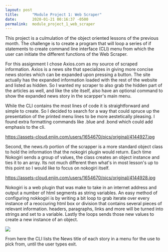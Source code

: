 ```yaml
---
layout: post
title:      "Module Project 1: Web Scraper"
date:       2020-01-21 00:16:37 -0500
permalink:  module_project_1_web_scraper
---
```



This project is a culmulation of the object oriented lessons of the previous month. The challenge is to create a program that will loop a series of if statements to create command line interface (CLI) menu from which the user can initiate the different functions of the Web Scraper.

For this assignment I chose Axios.com as my source of scraped information. Axios is a news site that specializes in giving more concise news stories which can be expanded upon pressing a button. The site actually has the expanded information loaded with the rest of the website and listed as hidden. So I wanted my scraper to also grab the hidden part of the articles as well, and like the site itself, also  have an optional command to show the expanded news story in the scarpper's main menu.

While the CLI contains the most lines of code it is straightforward and simple to create. So I decided to search for a way that could spruce up the presentation of the printed menu lines to be more aestetically pleasing. I found extra formatting commands like .blue and .bond which could add emphasis to the cli.

https://assets-cloud.enjin.com/users/1654670/pics/original/4144927.jpg

Second, the news.rb portion of the scrapper is a more standard object class to hold the information that the nokogiri plugin would return. Each time Nokogiri sends a group of values, the class creates an object instance and ties it to an array. Its not much different then what's in most lesson's up to this point so I would like to focus on nokogiri itself.

https://assets-cloud.enjin.com/users/1654670/pics/original/4144928.jpg

Nokogiri is a web plugin that was make to take in an internet address and output a number of html segments as string variables. An easy method of configuring nokkogiri is by writing a bit loop to grab iterate over every instance of a reoccuring html box or division that contains several pieces of relevant information. headers, paragraphs, links and more will be turned into strings and set to a variable. Lastly the loops sends those new values to create a new instance of an object.

![](https://assets-cloud.enjin.com/users/1654670/pics/original/4144929.jpg)

From here the CLI lists the News title of each story in a menu for the use to pick from, until the user types exit.
